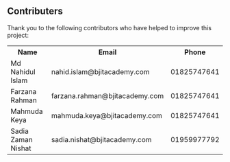## Contributers
Thank you to the following contributors who have helped to improve this project:
<table>
  <tr>
    <th> Name </th>
     <th> Email </th>
     <th> Phone </th>
  </tr>
  <tr>
    <td> Md Nahidul Islam </th>
     <td> nahid.islam@bjitacademy.com </th>
     <td> 01825747641 </th>
  </tr>
  <tr>
    <td> Farzana Rahman </th>
     <td> farzana.rahman@bjitacademy.com </th>
     <td> 01825747641 </th>
  </tr>
  <tr>
    <td> Mahmuda Keya </th>
     <td> mahmuda.keya@bjitacademy.com </th>
     <td> 01825747641 </th>
  </tr>
  <tr>
    <td> Sadia Zaman Nishat </th>
     <td> sadia.nishat@bjitacademy.com </th>
     <td> 01959977792 </th>
  </tr>
</table>
